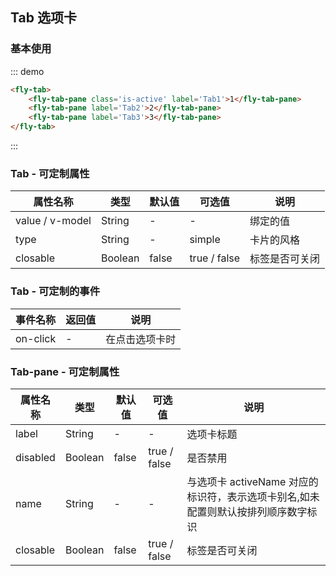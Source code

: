 ## Tab 选项卡

### 基本使用

::: demo
```html
<fly-tab>
    <fly-tab-pane class='is-active' label='Tab1'>1</fly-tab-pane>
    <fly-tab-pane label='Tab2'>2</fly-tab-pane>
    <fly-tab-pane label='Tab3'>3</fly-tab-pane>
</fly-tab>
```
:::


### Tab - 可定制属性

属性名称 | 类型 | 默认值  | 可选值  | 说明  |
---------|----------|---------|---------|--------|
value / v-model | String | - | - | 绑定的值
type |  String  | - | simple | 卡片的风格  |
closable | Boolean | false  | true / false | 标签是否可关闭  |

### Tab - 可定制的事件

事件名称 | 返回值 | 说明
---------|----------|---------
 on-click | - |  在点击选项卡时

 ### Tab-pane - 可定制属性

属性名称 | 类型 | 默认值  | 可选值  | 说明  |
---------|----------|---------|---------|--------|
label |  String  | - | - | 选项卡标题  |
disabled | Boolean | false  | true / false | 是否禁用 |
name | String | -  | - | 与选项卡 activeName 对应的标识符，表示选项卡别名,如未配置则默认按排列顺序数字标识 |
closable | Boolean | false  | true / false | 标签是否可关闭 |